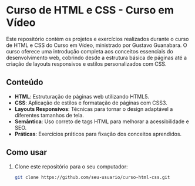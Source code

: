 # Curso de HTML e CSS - Curso em Vídeo

Este repositório contém os projetos e exercícios realizados durante o curso de HTML e CSS do Curso em Vídeo, ministrado por Gustavo Guanabara. O curso oferece uma introdução completa aos conceitos essenciais do desenvolvimento web, cobrindo desde a estrutura básica de páginas até a criação de layouts responsivos e estilos personalizados com CSS.

## Conteúdo

- **HTML**: Estruturação de páginas web utilizando HTML5.
- **CSS**: Aplicação de estilos e formatação de páginas com CSS3.
- **Layouts Responsivos**: Técnicas para tornar o design adaptável a diferentes tamanhos de tela.
- **Semântica**: Uso correto de tags HTML para melhorar a acessibilidade e SEO.
- **Práticas**: Exercícios práticos para fixação dos conceitos aprendidos.

## Como usar

1. Clone este repositório para o seu computador:
   ```bash
   git clone https://github.com/seu-usuario/curso-html-css.git
